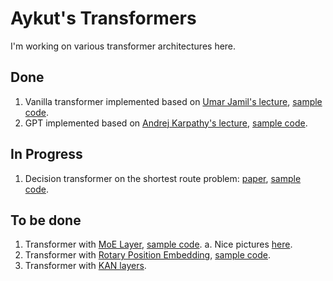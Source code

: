 # Aykut's Transformers
I'm working on various transformer architectures here.

## Done
1. Vanilla transformer implemented based on [Umar Jamil's lecture](https://youtu.be/ISNdQcPhsts?si=kd00dN1GiQRQgQoj), [sample code](https://github.com/hkproj/pytorch-transformer).
2. GPT implemented based on [Andrej Karpathy's lecture](https://youtu.be/kCc8FmEb1nY?si=ZnAfFHPO1ly3Ie0t), [sample code](https://github.com/karpathy/ng-video-lecture).

## In Progress
1. Decision transformer on the shortest route problem: [paper](https://arxiv.org/pdf/2106.01345), [sample code](https://github.com/kzl/decision-transformer).

## To be done
1. Transformer with [MoE Layer](https://arxiv.org/pdf/1701.06538), [sample code](https://github.com/YeonwooSung/Pytorch_mixture-of-experts?tab=readme-ov-file).
   a. Nice pictures [here](https://www.linkedin.com/pulse/mixture-experts-moe-transformers-impact-large-language-nikhil-goel-fj2tc/).
3. Transformer with [Rotary Position Embedding](https://arxiv.org/pdf/2104.09864), [sample code](https://github.com/ZhuiyiTechnology/roformer).
4. Transformer with [KAN layers](https://arxiv.org/pdf/2404.19756).
